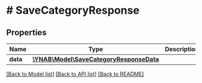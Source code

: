# # SaveCategoryResponse

## Properties

Name | Type | Description | Notes
------------ | ------------- | ------------- | -------------
**data** | [**\YNAB\Model\SaveCategoryResponseData**](SaveCategoryResponseData.md) |  | 

[[Back to Model list]](../../README.md#documentation-for-models) [[Back to API list]](../../README.md#documentation-for-api-endpoints) [[Back to README]](../../README.md)


